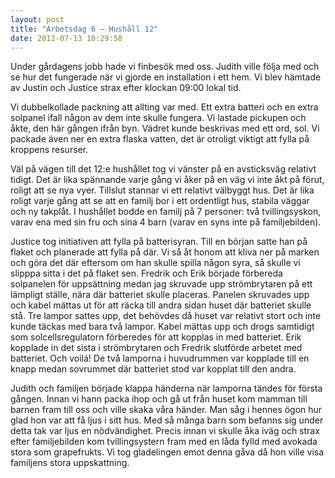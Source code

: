 ```yaml
---
layout: post
title: "Arbetsdag 6 – Hushåll 12"
date: 2012-07-13 10:29:58
---
```

Under gårdagens jobb hade vi finbesök med oss. Judith ville följa med och se hur det fungerade när vi gjorde en installation i ett hem. Vi blev hämtade av Justin och Justice strax efter klockan 09:00 lokal tid. <!--more-->

Vi dubbelkollade packning att allting var med. Ett extra batteri och en extra solpanel ifall någon av dem inte skulle fungera. Vi lastade pickupen och åkte, den här gången ifrån byn. Vädret kunde beskrivas med ett ord, sol. Vi packade även ner en extra flaska vatten, det är otroligt viktigt att fylla på kroppens resurser.

Väl på vägen till det 12:e hushållet tog vi vänster på en avsticksväg relativt tidigt. Det är lika spännande varje gång vi åker på en väg vi inte åkt på förut, roligt att se nya vyer. Tillslut stannar vi ett relativt välbyggt hus. Det är lika roligt varje gång att se att en familj bor i ett ordentligt hus, stabila väggar och ny takplåt. I hushållet bodde en familj på 7 personer: två tvillingsyskon, varav ena med sin fru och sina 4 barn (varav en syns inte på familjebilden).

Justice tog initiativen att fylla på batterisyran. Till en början satte han på flaket och planerade att fylla på där. Vi så åt honom att kliva ner på marken och göra det där eftersom om han skulle spilla någon syra, så skulle vi slipppa sitta i det på flaket sen. Fredrik och Erik började förbereda solpanelen för uppsättning medan jag skruvade upp strömbrytaren på ett lämpligt ställe, nära där batteriet skulle placeras. Panelen skruvades upp och kabel mättas ut för att räcka till andra sidan huset där batteriet skulle stå. Tre lampor sattes upp, det behövdes då huset var relativt stort och inte kunde täckas med bara två lampor. Kabel mättas upp och drogs samtidigt som solcellsregulatorn förberedes för att kopplas in med batteriet. Erik kopplade in det sista i strömbrytaren och Fredrik slutförde arbetet med batteriet. Och voilá! De två lamporna i huvudrummen var kopplade till en knapp medan sovrummet där batteriet stod var kopplat till den andra.

Judith och familjen började klappa händerna när lamporna tändes för första gången. Innan vi hann packa ihop och gå ut från huset kom mamman till barnen fram till oss och ville skaka våra händer. Man såg i hennes ögon hur glad hon var att få ljus i sitt hus. Med så många barn som befanns sig under detta tak var ljus en nödvändighet. Precis innan vi skulle åka iväg och strax efter familjebilden kom tvillingsystern fram med en låda fylld med avokada stora som grapefrukts. Vi tog gladelingen emot denna gåva då hon ville visa familjens stora uppskattning.

